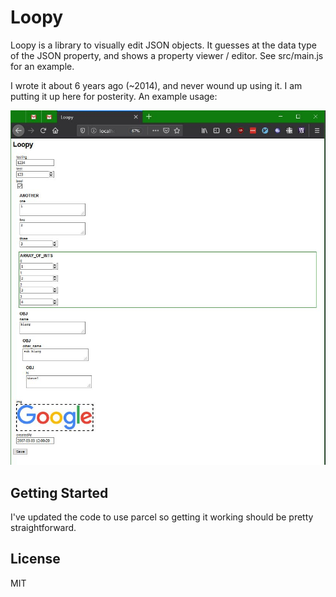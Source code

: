 # Loopy

Loopy is a library to visually edit JSON objects. It guesses at the data type of the JSON property, and shows a property viewer / editor.  See src/main.js for an example.

I wrote it about 6 years ago (~2014), and never wound up using it. I am putting it up here for posterity. An example usage:

![Loopy screenshot](loopyexample.jpg)

## Getting Started

I've updated the code to use parcel so getting it working should be pretty straightforward.

## License

MIT
